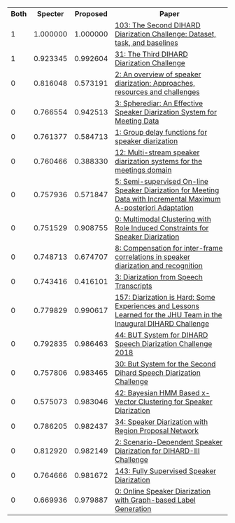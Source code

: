 <html><table><tr>
<th>Both</th>
<th>Specter</th>
<th>Proposed</th>
<th>Paper</th>
</tr>
<tr>
<td>1</td>
<td>1.000000</td>
<td>1.000000</td>
<td><a href="https://www.semanticscholar.org/paper/ff88699c6bac1b289272c445581541ad66848044">103: The Second DIHARD Diarization Challenge: Dataset, task, and baselines</a></td>
</tr>
<tr>
<td>1</td>
<td>0.923345</td>
<td>0.992604</td>
<td><a href="https://www.semanticscholar.org/paper/0ae4e3325e9d18f933c6399fff0dce975de5aebd">31: The Third DIHARD Diarization Challenge</a></td>
</tr>
<tr>
<td>0</td>
<td>0.816048</td>
<td>0.573191</td>
<td><a href="https://www.semanticscholar.org/paper/81454d8a831a2caf9b0ab2f06f3a985a9bd41bb6">2: An overview of speaker diarization: Approaches, resources and challenges</a></td>
</tr>
<tr>
<td>0</td>
<td>0.766554</td>
<td>0.942513</td>
<td><a href="https://www.semanticscholar.org/paper/19330369215a0798fb6a3bfdf74254e94af10c9f">3: Spherediar: An Effective Speaker Diarization System for Meeting Data</a></td>
</tr>
<tr>
<td>0</td>
<td>0.761377</td>
<td>0.584713</td>
<td><a href="https://www.semanticscholar.org/paper/224c3004de289be3d30234e27a578c8deb8069aa">1: Group delay functions for speaker diarization</a></td>
</tr>
<tr>
<td>0</td>
<td>0.760466</td>
<td>0.388330</td>
<td><a href="https://www.semanticscholar.org/paper/08cb6e962305f9debe28564d96accc24b5b8dac6">12: Multi-stream speaker diarization systems for the meetings domain</a></td>
</tr>
<tr>
<td>0</td>
<td>0.757936</td>
<td>0.571847</td>
<td><a href="https://www.semanticscholar.org/paper/1500f64fb668805a3ccaafa586c74c02f740c4bf">5: Semi-supervised On-line Speaker Diarization for Meeting Data with Incremental Maximum A-posteriori Adaptation</a></td>
</tr>
<tr>
<td>0</td>
<td>0.751529</td>
<td>0.908755</td>
<td><a href="https://www.semanticscholar.org/paper/ac98f0e4bc23dfb34967996966ccd1042bf3ef1c">0: Multimodal Clustering with Role Induced Constraints for Speaker Diarization</a></td>
</tr>
<tr>
<td>0</td>
<td>0.748713</td>
<td>0.674707</td>
<td><a href="https://www.semanticscholar.org/paper/306e186ddb7dd32b952e46b64e6bceba4987de24">8: Compensation for inter-frame correlations in speaker diarization and recognition</a></td>
</tr>
<tr>
<td>0</td>
<td>0.743416</td>
<td>0.416101</td>
<td><a href="https://www.semanticscholar.org/paper/a450fed6ef95e1700758f6e434ae3a52065b0a5c">3: Diarization from Speech Transcripts</a></td>
</tr>
<tr>
<td>0</td>
<td>0.779829</td>
<td>0.990617</td>
<td><a href="https://www.semanticscholar.org/paper/cf6352c789ab51320fa7ca9b1440c685b57fd769">157: Diarization is Hard: Some Experiences and Lessons Learned for the JHU Team in the Inaugural DIHARD Challenge</a></td>
</tr>
<tr>
<td>0</td>
<td>0.792835</td>
<td>0.986463</td>
<td><a href="https://www.semanticscholar.org/paper/be06d5fcaa3587ddb6ca3950561ec3d6ad95bf54">44: BUT System for DIHARD Speech Diarization Challenge 2018</a></td>
</tr>
<tr>
<td>0</td>
<td>0.757806</td>
<td>0.983465</td>
<td><a href="https://www.semanticscholar.org/paper/8aa2c8f9d34db72d12ea99a38d4a3d9d528337ea">30: But System for the Second Dihard Speech Diarization Challenge</a></td>
</tr>
<tr>
<td>0</td>
<td>0.575073</td>
<td>0.983046</td>
<td><a href="https://www.semanticscholar.org/paper/55277df8e04cc75d46470318d9ffbffe365527ee">42: Bayesian HMM Based x-Vector Clustering for Speaker Diarization</a></td>
</tr>
<tr>
<td>0</td>
<td>0.786205</td>
<td>0.982437</td>
<td><a href="https://www.semanticscholar.org/paper/62d6ccd01c2e022a385add5e689b4561b0fbfd88">34: Speaker Diarization with Region Proposal Network</a></td>
</tr>
<tr>
<td>0</td>
<td>0.812920</td>
<td>0.982149</td>
<td><a href="https://www.semanticscholar.org/paper/ba4b6b439cbcf81c035875a4b6b6dcf904545054">2: Scenario-Dependent Speaker Diarization for DIHARD-III Challenge</a></td>
</tr>
<tr>
<td>0</td>
<td>0.764666</td>
<td>0.981672</td>
<td><a href="https://www.semanticscholar.org/paper/1f010dd1226834f16515a6610ea57b480266ef2d">143: Fully Supervised Speaker Diarization</a></td>
</tr>
<tr>
<td>0</td>
<td>0.669936</td>
<td>0.979887</td>
<td><a href="https://www.semanticscholar.org/paper/80d4aeb2fd8441d39d42037019df89c2de236c4a">0: Online Speaker Diarization with Graph-based Label Generation</a></td>
</tr>
</table></html>
